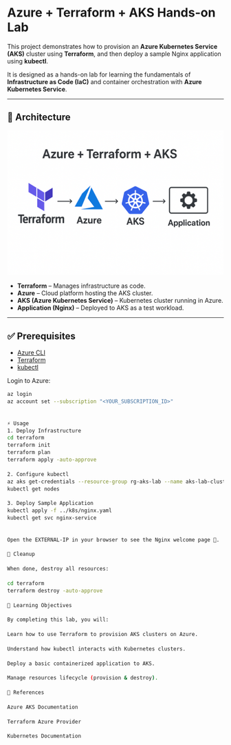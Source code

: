 # Azure + Terraform + AKS Hands-on Lab

This project demonstrates how to provision an **Azure Kubernetes Service (AKS)** cluster using **Terraform**, and then deploy a sample Nginx application using **kubectl**.

It is designed as a hands-on lab for learning the fundamentals of **Infrastructure as Code (IaC)** and container orchestration with **Azure Kubernetes Service**.

---

## 🚀 Architecture

![Architecture](architecture.png)

- **Terraform** – Manages infrastructure as code.
- **Azure** – Cloud platform hosting the AKS cluster.
- **AKS (Azure Kubernetes Service)** – Kubernetes cluster running in Azure.
- **Application (Nginx)** – Deployed to AKS as a test workload.

---

## ✅ Prerequisites

- [Azure CLI](https://learn.microsoft.com/en-us/cli/azure/install-azure-cli)  
- [Terraform](https://developer.hashicorp.com/terraform/downloads)  
- [kubectl](https://kubernetes.io/docs/tasks/tools/)  

Login to Azure:
```bash
az login
az account set --subscription "<YOUR_SUBSCRIPTION_ID>"


⚡ Usage
1. Deploy Infrastructure
cd terraform
terraform init
terraform plan
terraform apply -auto-approve

2. Configure kubectl
az aks get-credentials --resource-group rg-aks-lab --name aks-lab-cluster
kubectl get nodes

3. Deploy Sample Application
kubectl apply -f ../k8s/nginx.yaml
kubectl get svc nginx-service


Open the EXTERNAL-IP in your browser to see the Nginx welcome page 🎉.

🧹 Cleanup

When done, destroy all resources:

cd terraform
terraform destroy -auto-approve

📖 Learning Objectives

By completing this lab, you will:

Learn how to use Terraform to provision AKS clusters on Azure.

Understand how kubectl interacts with Kubernetes clusters.

Deploy a basic containerized application to AKS.

Manage resources lifecycle (provision & destroy).

🔗 References

Azure AKS Documentation

Terraform Azure Provider

Kubernetes Documentation
